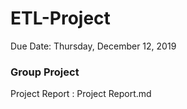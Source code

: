 # ETL-Project
Due Date: Thursday, December 12, 2019
### Group Project

Project Report : Project Report.md
